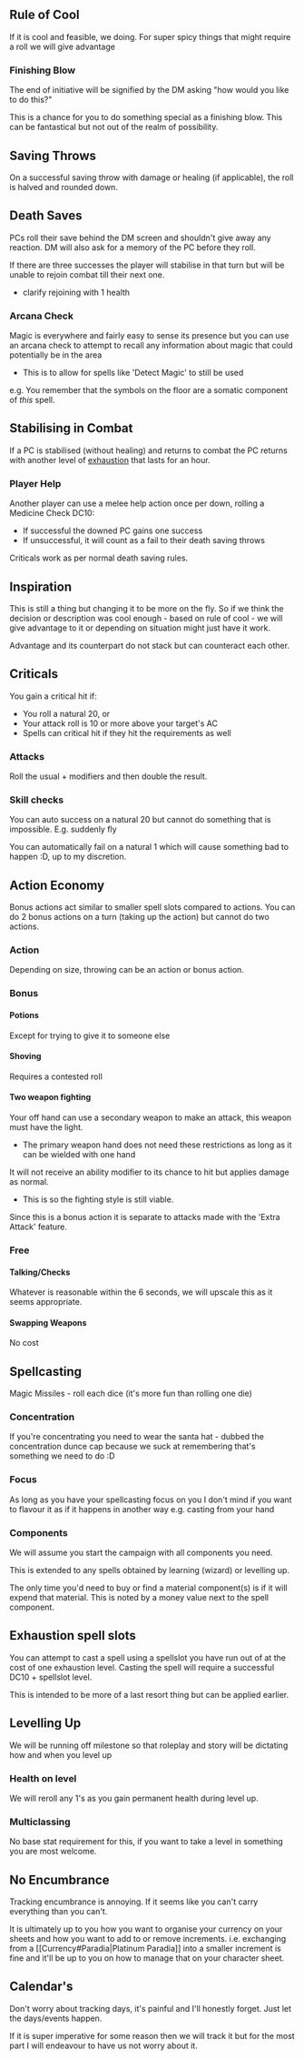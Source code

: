 ## Rule of Cool
If it is cool and feasible, we doing. 
For super spicy things that might require a roll we will give advantage

### Finishing Blow
The end of initiative will be signified by the DM asking "how would you like to do this?"

This is a chance for you to do something special as a finishing blow. This can be fantastical but not out of the realm of possibility.

## Saving Throws
On a successful saving throw with damage or healing (if applicable), the roll is halved and rounded down.

## Death Saves
PCs roll their save behind the DM screen and shouldn't give away any reaction. DM will also ask for a memory of the PC before they roll.

If there are three successes the player will stabilise in that turn but will be unable to rejoin combat till their next one.
- clarify rejoining with 1 health


### Arcana Check
Magic is everywhere and fairly easy to sense its presence but you can use an arcana check to attempt to recall any information about magic that could potentially be in the area
- This is to allow for spells like 'Detect Magic' to still be used 

e.g. You remember that the symbols on the floor are a somatic component of _this_ spell.

## Stabilising in Combat
If a PC is stabilised (without healing) and returns to combat the PC returns with another level of [exhaustion](https://www.dndbeyond.com/sources/phb/appendix-a-conditions#Exhaustion) that lasts for an hour.

### Player Help
Another player can use a melee help action once per down, rolling a Medicine Check DC10:
- If successful the downed PC gains one success
- If unsuccessful, it will count as a fail to their death saving throws

Criticals work as per normal death saving rules.

## Inspiration
This is still a thing but changing it to be more on the fly. So if we think the decision or description was cool enough - based on rule of cool - we will give advantage to it or depending on situation might just have it work.

Advantage and its counterpart do not stack but can counteract each other.

## Criticals
You gain a critical hit if:
-   You roll a natural 20, or
-   Your attack roll is 10 or more above your target's AC
-   Spells can critical hit if they hit the requirements as well

### Attacks
Roll the usual + modifiers and then double the result.

### Skill checks
You can auto success on a natural 20 but cannot do something that is impossible. E.g. suddenly fly 

You can automatically fail on a natural 1 which will cause something bad to happen :D, up to my discretion.

## Action Economy
Bonus actions act similar to smaller spell slots compared to actions. You can do 2 bonus actions on a turn (taking up the action) but cannot do two actions.

### Action
Depending on size, throwing can be an action or bonus action.

### Bonus
#### Potions
Except for trying to give it to someone else

#### Shoving
Requires a contested roll

#### Two weapon fighting
Your off hand can use a secondary weapon to make an attack, this weapon must have the light.
- The primary weapon hand does not need these restrictions as long as it can be wielded with one hand

It will not receive an ability modifier to its chance to hit but applies damage as normal.
- This is so the fighting style is still viable.

Since this is a bonus action it is separate to attacks made with the 'Extra Attack' feature.


### Free

#### Talking/Checks
Whatever is reasonable within the 6 seconds, we will upscale this as it seems appropriate.

#### Swapping Weapons
No cost 

## Spellcasting 
Magic Missiles - roll each dice (it's more fun than rolling one die)

### Concentration
If you're concentrating you need to wear the santa hat - dubbed the concentration dunce cap because we suck at remembering that's something we need to do :D

### Focus
As long as you have your spellcasting focus on you I don't mind if you want to flavour it as if it happens in another way e.g. casting from your hand

### Components
We will assume you start the campaign with all components you need.

This is extended to any spells obtained by learning (wizard) or levelling up.

The only time you'd need to buy or find a material component(s) is if it will expend that material. This is noted by a money value next to the spell component.

## Exhaustion spell slots
You can attempt to cast a spell using a spellslot you have run out of at the cost of one exhaustion level. Casting the spell will require a successful DC10 + spellslot level.

This is intended to be more of a last resort thing but can be applied earlier.

## Levelling Up
We will be running off milestone so that roleplay and story will be dictating how and when you level up

### Health on level
We will reroll any 1's as you gain permanent health during level up.

### Multiclassing
No base stat requirement for this, if you want to take a level in something you are most welcome.


## No Encumbrance
Tracking encumbrance is annoying. If it seems like you can't carry everything than you can't.

It is ultimately up to you how you want to organise your currency on your sheets and how you want to add to or remove increments. i.e. exchanging from a [[Currency#Paradia|Platinum Paradia]] into a smaller increment is fine and it'll be up to you on how to manage that on your character sheet.


## Calendar's
Don't worry about tracking days, it's painful and I'll honestly forget. Just let the days/events happen.

If it is super imperative for some reason then we will track it but for the most part I will endeavour to have us not worry about it.